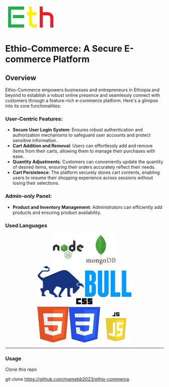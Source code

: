 ![preview](views/assets/img/logo.png)

# Ethio-Commerce: A Secure E-commerce Platform

## Overview

<p>Ethio-Commerce empowers businesses and entrepreneurs in Ethiopia and beyond to establish a robust online presence and seamlessly connect with customers through a feature-rich e-commerce platform. Here's a glimpse into its core functionalities:</p>

### User-Centric Features:
* __Secure User Login System__: Ensures robust authentication and authorization mechanisms to safeguard user accounts and protect sensitive information.
* __Cart Addition and Removal__: Users can effortlessly add and remove items from their carts, allowing them to manage their purchases with ease.
* __Quantity Adjustments__: Customers can conveniently update the quantity of desired items, ensuring their orders accurately reflect their needs.
* __Cart Persistence__: The platform securely stores cart contents, enabling users to resume their shopping experience across sessions without losing their selections.

### Admin-only Panel:
* __Product and Inventory Management__: Administrators can efficiently add products and ensuring product availability.</li>

### Used Languages
<div align="center" styel="display:flex; justify-content: center;"><img src="views/assets/img/nodejs.png">       <img src="views/assets/img/mongodb.png">      <img src="views/assets/img/bull.png"></div>
<div align="center"><img src="views/assets/img/html.png"><img src="views/assets/img/css.png"><img src="views/assets/img/js.png"></div>

---

### Usage
Clone this repo

  git clone https://github.com/mamebb2023/ethio-commerce


